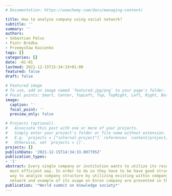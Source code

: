 ```yaml
---
# Documentation: https://wowchemy.com/docs/managing-content/

title: How to analyze company using social network?
subtitle: ''
summary: ''
authors:
- Sebastian Palus
- Piotr Bródka
- Przemysław Kazienko
tags: []
categories: []
date: -01-01
lastmod: 2021-12-15T15:34:33+01:00
featured: false
draft: false

# Featured image
# To use, add an image named `featured.jpg/png` to your page's folder.
# Focal points: Smart, Center, TopLeft, Top, TopRight, Left, Right, BottomLeft, Bottom, BottomRight.
image:
  caption: ''
  focal_point: ''
  preview_only: false

# Projects (optional).
#   Associate this post with one or more of your projects.
#   Simply enter your project's folder or file name without extension.
#   E.g. `projects = ["internal-project"]` references `content/project/deep-learning/index.md`.
#   Otherwise, set `projects = []`.
projects: []
publishDate: '2021-12-15T14:34:33.007795Z'
publication_types:
- '1'
abstract: Every single company or institution wants to utilize its resources in the
  most efficient way. In order to do so they have to be have good structure. The new
  way to analyze company structure by utilizing existing within company natural social
  network and example of its usage on Enron company are presented in this paper.
publication: '*World summit on knowledge society*'
---
```

